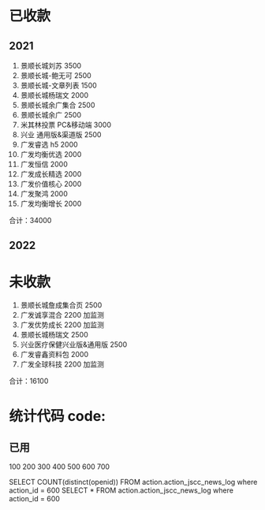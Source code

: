 # 已收款

## 2021

1.  景顺长城刘苏 3500
2.  景顺长城-鲍无可 2500
3.  景顺长城-文章列表 1500
4.  景顺长城杨瑞文 2000
5.  景顺长城余广集合 2500
6.  景顺长城余广 2500
7.  米其林投票 PC&移动端 3000
8.  兴业 通用版&渠道版 2500
9.  广发睿选 h5 2000
10. 广发均衡优选 2000
11. 广发恒信 2000
12. 广发成长精选 2000
13. 广发价值核心 2000
14. 广发聚鸿 2000
15. 广发均衡增长 2000

合计：34000

## 2022

# 未收款

1. 景顺长城詹成集合页 2500
2. 广发诚享混合 2200 加监测
3. 广发优势成长 2200 加监测
4. 景顺长城杨瑞文 2500
5. 兴业医疗保健兴业版&通用版 2500
6. 广发睿鑫资料包 2000
7. 广发全球科技 2200 加监测

合计：16100

# 统计代码 code:

## 已用

100
200
300
400
500
600
700

SELECT COUNT(distinct(openid)) FROM action.action_jscc_news_log where action_id = 600
SELECT \* FROM action.action_jscc_news_log where action_id = 600
